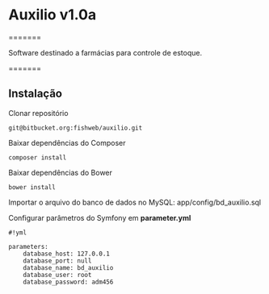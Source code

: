 # Auxilio v1.0a #
=======

Software destinado a farmácias para controle de estoque.

=======

## Instalação ##

Clonar repositório

```
git@bitbucket.org:fishweb/auxilio.git

```

Baixar dependências do Composer

```
composer install

```

Baixar dependências do Bower

```
bower install

```

Importar o arquivo do banco de dados no MySQL: app/config/bd_auxilio.sql


Configurar parâmetros do Symfony em **parameter.yml**

```
#!yml

parameters:
    database_host: 127.0.0.1
    database_port: null
    database_name: bd_auxilio
    database_user: root
    database_password: adm456
```
